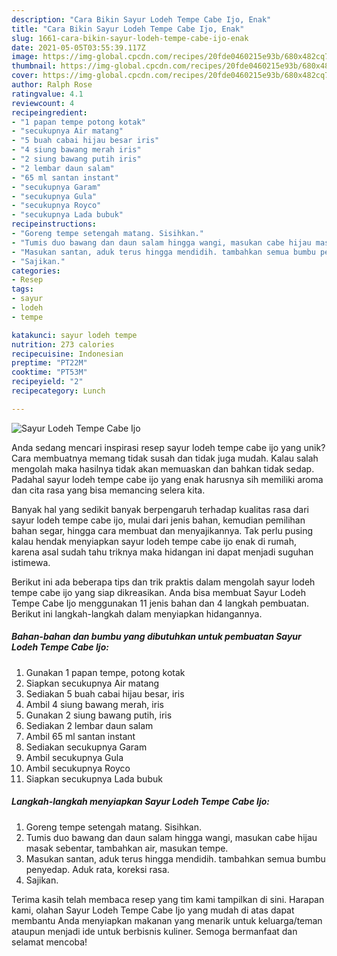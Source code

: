 ```yaml
---
description: "Cara Bikin Sayur Lodeh Tempe Cabe Ijo, Enak"
title: "Cara Bikin Sayur Lodeh Tempe Cabe Ijo, Enak"
slug: 1661-cara-bikin-sayur-lodeh-tempe-cabe-ijo-enak
date: 2021-05-05T03:55:39.117Z
image: https://img-global.cpcdn.com/recipes/20fde0460215e93b/680x482cq70/sayur-lodeh-tempe-cabe-ijo-foto-resep-utama.jpg
thumbnail: https://img-global.cpcdn.com/recipes/20fde0460215e93b/680x482cq70/sayur-lodeh-tempe-cabe-ijo-foto-resep-utama.jpg
cover: https://img-global.cpcdn.com/recipes/20fde0460215e93b/680x482cq70/sayur-lodeh-tempe-cabe-ijo-foto-resep-utama.jpg
author: Ralph Rose
ratingvalue: 4.1
reviewcount: 4
recipeingredient:
- "1 papan tempe potong kotak"
- "secukupnya Air matang"
- "5 buah cabai hijau besar iris"
- "4 siung bawang merah iris"
- "2 siung bawang putih iris"
- "2 lembar daun salam"
- "65 ml santan instant"
- "secukupnya Garam"
- "secukupnya Gula"
- "secukupnya Royco"
- "secukupnya Lada bubuk"
recipeinstructions:
- "Goreng tempe setengah matang. Sisihkan."
- "Tumis duo bawang dan daun salam hingga wangi, masukan cabe hijau masak sebentar, tambahkan air, masukan tempe."
- "Masukan santan, aduk terus hingga mendidih. tambahkan semua bumbu penyedap. Aduk rata, koreksi rasa."
- "Sajikan."
categories:
- Resep
tags:
- sayur
- lodeh
- tempe

katakunci: sayur lodeh tempe 
nutrition: 273 calories
recipecuisine: Indonesian
preptime: "PT22M"
cooktime: "PT53M"
recipeyield: "2"
recipecategory: Lunch

---
```



![Sayur Lodeh Tempe Cabe Ijo](https://img-global.cpcdn.com/recipes/20fde0460215e93b/680x482cq70/sayur-lodeh-tempe-cabe-ijo-foto-resep-utama.jpg)

Anda sedang mencari inspirasi resep sayur lodeh tempe cabe ijo yang unik? Cara membuatnya memang tidak susah dan tidak juga mudah. Kalau salah mengolah maka hasilnya tidak akan memuaskan dan bahkan tidak sedap. Padahal sayur lodeh tempe cabe ijo yang enak harusnya sih memiliki aroma dan cita rasa yang bisa memancing selera kita.

Banyak hal yang sedikit banyak berpengaruh terhadap kualitas rasa dari sayur lodeh tempe cabe ijo, mulai dari jenis bahan, kemudian pemilihan bahan segar, hingga cara membuat dan menyajikannya. Tak perlu pusing kalau hendak menyiapkan sayur lodeh tempe cabe ijo enak di rumah, karena asal sudah tahu triknya maka hidangan ini dapat menjadi suguhan istimewa.




Berikut ini ada beberapa tips dan trik praktis dalam mengolah sayur lodeh tempe cabe ijo yang siap dikreasikan. Anda bisa membuat Sayur Lodeh Tempe Cabe Ijo menggunakan 11 jenis bahan dan 4 langkah pembuatan. Berikut ini langkah-langkah dalam menyiapkan hidangannya.

<!--inarticleads1-->

##### Bahan-bahan dan bumbu yang dibutuhkan untuk pembuatan Sayur Lodeh Tempe Cabe Ijo:

1. Gunakan 1 papan tempe, potong kotak
1. Siapkan secukupnya Air matang
1. Sediakan 5 buah cabai hijau besar, iris
1. Ambil 4 siung bawang merah, iris
1. Gunakan 2 siung bawang putih, iris
1. Sediakan 2 lembar daun salam
1. Ambil 65 ml santan instant
1. Sediakan secukupnya Garam
1. Ambil secukupnya Gula
1. Ambil secukupnya Royco
1. Siapkan secukupnya Lada bubuk




<!--inarticleads2-->

##### Langkah-langkah menyiapkan Sayur Lodeh Tempe Cabe Ijo:

1. Goreng tempe setengah matang. Sisihkan.
1. Tumis duo bawang dan daun salam hingga wangi, masukan cabe hijau masak sebentar, tambahkan air, masukan tempe.
1. Masukan santan, aduk terus hingga mendidih. tambahkan semua bumbu penyedap. Aduk rata, koreksi rasa.
1. Sajikan.




Terima kasih telah membaca resep yang tim kami tampilkan di sini. Harapan kami, olahan Sayur Lodeh Tempe Cabe Ijo yang mudah di atas dapat membantu Anda menyiapkan makanan yang menarik untuk keluarga/teman ataupun menjadi ide untuk berbisnis kuliner. Semoga bermanfaat dan selamat mencoba!
